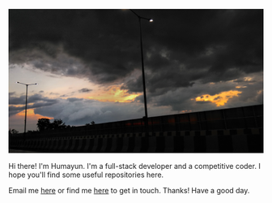 ![clouds](https://github.com/damianarado/damianarado/raw/master/IMG_20200820_182055-01-01.jpeg)

Hi there! I'm Humayun. I'm a full-stack developer and a competitive coder. I hope you'll find some useful repositories here. 
  
Email me [here](mailto:khanhumayun95@gmail.com) or find me [here](https://www.linkedin.com/in/damianarado/) to get in touch. Thanks! Have a good day.
